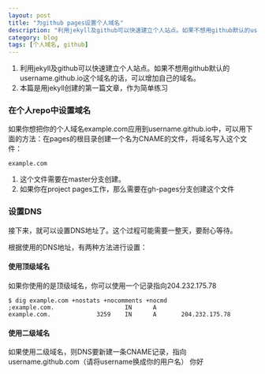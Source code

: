 ```yaml
---
layout: post
title: "为github pages设置个人域名"
description: "利用jekyll及github可以快速建立个人站点。如果不想用github默认的username.github.io这个域名的话，可以增加自己的域名。"
category: blog
tags: [个人域名, github]
---
```


1. 利用jekyll及github可以快速建立个人站点。如果不想用github默认的username.github.io这个域名的话，可以增加自己的域名。
2. 本篇是用jekyll创建的第一篇文章，作为简单练习

<!-- more -->

### 在个人repo中设置域名

如果你想把你的个人域名example.com应用到username.github.io中，可以用下面的方法：在pages的根目录创建一个名为CNAME的文件，将域名写入这个文件：

	example.com

1. 这个文件需要在master分支创建。
2. 如果你在project pages工作，那么需要在gh-pages分支创建这个文件

### 设置DNS

接下来，就可以设置DNS地址了。这个过程可能需要一整天，要耐心等待。

根据使用的DNS地址，有两种方法进行设置：

#### 使用顶级域名

如果你使用的是顶级域名，你可以使用一个记录指向204.232.175.78

	$ dig example.com +nostats +nocomments +nocmd
	;example.com.                    IN      A
	example.com.             3259    IN      A       204.232.175.78

#### 使用二级域名

如果使用二级域名，则DNS要新建一条CNAME记录，指向username.github.com（请将username换成你的用户名）
你好
